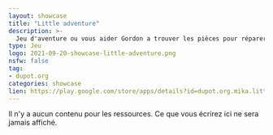 ```yaml
---
layout: showcase
title: "Little adventure"
description: >-
  Jeu d'aventure ou vous aider Gordon a trouver les pièces pour réparer le puit du village.
type: Jeu
logo: 2021-09-20-showcase-little-adventure.png
nsfw: false
tag:
- dupot.org 
categories: showcase
lien: https://play.google.com/store/apps/details?id=dupot.org.mika.littleadventure
---
```


Il n'y a aucun contenu pour les ressources.
Ce que vous écrirez ici ne sera jamais affiché.
